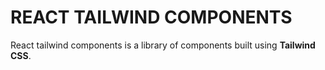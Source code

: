 # REACT TAILWIND COMPONENTS
React tailwind components is a library of components built using **Tailwind CSS**.